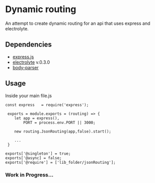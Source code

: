 # Dynamic routing
An attempt to create dynamic routing for an api that uses express and electrolyte.  
## Dependencies

- [express.js](http://expressjs.com/)
- [electrolyte](https://www.npmjs.com/package/electrolyte) v.0.3.0
- [body-parser](https://www.npmjs.com/package/body-parser)

## Usage
Inside your main file.js 
```
const express 	= require('express');
 
 exports = module.exports = (routing) => {
 	let app = express(),
        PORT = process.env.PORT || 3000;
		
	new routing.JsonRouting(app,false).start();
	
	...
 }
 
exports['@singleton'] = true;
exports['@async] = false;
exports['@require'] = ['lib_folder/jsonRouting'];
```

### Work in Progress...
